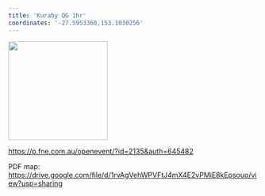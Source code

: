 ```yaml
---
title: 'Kuraby QG 1hr'
coordinates: '-27.5953368,153.1030256'
---
```

<img src="https://doc-0k-08-mymaps.googleusercontent.com/untrusted/hostedimage/o2fbn585vcrt3ao71o6a0j9c34/jtf32bmt9rka9lbslq0b66vce8/1688363100000/3_qa3g-a-HBcK3YBy6L69UtbaCxl2qxF/*/6ACtvi-Hz7Yf26EF5ox2ZCCTa_ik35EHyEAlCAhFKfjQZeCs4U8wWRIWDAwfqJ-fSc7VOwWUX76dTQiT4Oy9hEDe5IkGOxrFo2WjO1dQQGtv5f1EQMxxpLBBXa8kck3DRFJvzjr3fXEGkxkouPbBf3iGzjbXnETdSysfNV6QA1Rh5D7UIHeaQq6FK9Uv-419pb0F2SA?session=0&fife" height="200" width="auto" />

https://p.fne.com.au/openevent/?id=2135&auth=645482

PDF map: https://drive.google.com/file/d/1rvAgVehWPVFtJ4mX4E2vPMiE8kEpsouo/view?usp=sharing
